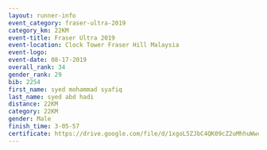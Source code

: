 ```yaml
---
layout: runner-info 
event_category: fraser-ultra-2019 
category_km: 22KM 
event-title: Fraser Ultra 2019 
event-location: Clock Tower Fraser Hill Malaysia 
event-logo: 
event-date: 08-17-2019 
overall_rank: 34
gender_rank: 29
bib: 2254
first_name: syed mohammad syafiq
last_name: syed abd hadi
distance: 22KM
category: 22KM
gender: Male
finish_time: 3-05-57
certificate: https://drive.google.com/file/d/1xgoL5ZJbC4QK09cZ2uMhhuWwcFljFGYE/view?usp=sharing
---
```

